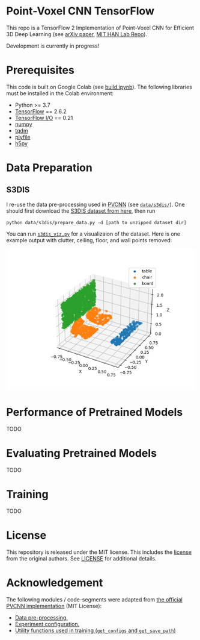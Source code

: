# Point-Voxel CNN TensorFlow
This repo is a TensorFlow 2 Implementation of Point-Voxel CNN for Efficient 3D Deep Learning (see [arXiv paper](https://arxiv.org/abs/1907.03739), [MIT HAN Lab Repo](https://github.com/mit-han-lab/pvcnn)). 

Development is currently in progress!

# Prerequisites
This code is built on Google Colab (see [build.ipynb](build.ipynb)). The following libraries must be installed in the Colab environment:
- Python >= 3.7
- [TensorFlow](https://github.com/tensorflow/tensorflow) == 2.6.2
- [TensorFlow I/O](https://github.com/tensorflow/io) == 0.21
- [numpy](https://github.com/numpy/numpy)
- [tqdm](https://github.com/tqdm/tqdm)
- [plyfile](https://github.com/dranjan/python-plyfile)
- [h5py](https://github.com/h5py/h5py)

# Data Preparation
## S3DIS
I re-use the data pre-processing used in [PVCNN](https://github.com/mit-han-lab/pvcnn) (see [`data/s3dis/`](data/s3dis/prepare_data.py)). One should first download the [S3DIS dataset from here](http://buildingparser.stanford.edu/dataset.html), then run
```
python data/s3dis/prepare_data.py -d [path to unzipped dataset dir]
```

You can run [`s3dis_viz.py`](https://github.com/zghera/pvcnn-tf/blob/master/s3dis_viz.py) for a visualizaion of the dataset. Here is one example output with clutter, ceiling, floor, and wall points removed:
<p align="center"><img src="/assets/s3dis-data-pipeline-output.png" alt="s3dis-data-pipeline-output" width="500"/></p>

# Performance of Pretrained Models
TODO

# Evaluating Pretrained Models
TODO

# Training
TODO

# License 
This repository is released under the MIT license. This includes the [license](https://github.com/mit-han-lab/pvcnn/blob/master/LICENSE) from the original authors. See [LICENSE](https://github.com/zghera/pvcnn-tf/blob/master/LICENSE) for additional details.

# Acknowledgement
The following modules / code-segments were adapted from [the official PVCNN implementation](https://github.com/mit-han-lab/pvcnn) (MIT License):
* [Data pre-processing.](data/s3dis/prepare_data.py)
* [Experiment configuration.](utils/config.py)
* [Utility functions used in training (`get_configs` and `get_save_path`)](utils/common.py)
